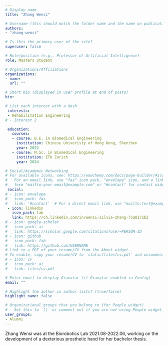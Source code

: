 ```yaml
---
# Display name
title: "Zhang Wensi"

# Username (this should match the folder name and the name on publications)
authors:
- "zhang-wensi"

# Is this the primary user of the site?
superuser: false

# Role/position (e.g., Professor of Artificial Intelligence)
role: Masters Student

# Organizations/Affiliations
organizations:
- name: 
  url: ""

# Short bio (displayed in user profile at end of posts)
bio: 

# List each interest with a dash
 interests:
 - Rehabilitation Engineering
# - Interest 2

 education:
   courses:
   - course: B.E. in Biomedical Engineering
     institution: Chinese Univeristy of Hong Kong, Shenzhen
     year: 2022
   - course: M.Sc. in Biomedical Engineering
     institution: ETH Zurich
     year: 2024

# Social/Academic Networking
# For available icons, see: https://wowchemy.com/docs/page-builder/#icons
#   For an email link, use "fas" icon pack, "envelope" icon, and a link in the
#   form "mailto:your-email@example.com" or "#contact" for contact widget.
 social:
# - icon: envelope
#   icon_pack: fas
#   link: '#contact'  # For a direct email link, use "mailto:test@example.org".
 - icon: linkedin
   icon_pack: fab
   link: https://ch.linkedin.com/in/wensi-silvia-zhang-75a0171b2
# - icon: google-scholar
#   icon_pack: ai
#   link: https://scholar.google.com/citations?user=PERSON-ID
# - icon: github
#   icon_pack: fab
#   link: https://github.com/USERNAME
# Link to a PDF of your resume/CV from the About widget.
# To enable, copy your resume/CV to `static/files/cv.pdf` and uncomment the lines below.
# - icon: cv
#   icon_pack: ai
#   link: files/cv.pdf

# Enter email to display Gravatar (if Gravatar enabled in Config)
email: ""

# Highlight the author in author lists? (true/false)
highlight_name: false

# Organizational groups that you belong to (for People widget)
#   Set this to `[]` or comment out if you are not using People widget.
user_groups:
- Alumni
---
```


Zhang Wensi was at the Biorobotics Lab 2021.08-2022.06, working on the development of a dexterious prosthetic hand for her bachelor thesis. 